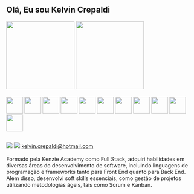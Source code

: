 ## Olá, Eu sou Kelvin Crepaldi
<picture>
  <source
    srcset="https://github-readme-stats.vercel.app/api?username=kelvincrepaldi&show_icons=true&theme=dark"
  />
  <img height="180px" src="https://github-readme-stats.vercel.app/api?username=kelvincrepaldi" />
</picture><picture>
  <source
    srcset="https://github-readme-stats.vercel.app/api/top-langs/?username=kelvincrepaldi&theme=dark&layout=compact"
  />
  <img height="180px"  src="https://github-readme-stats.vercel.app/api?username=kelvincrepaldi" />
</picture>

<div style="display: inline_block"><br>
  <img width="44px" src="https://cdn.jsdelivr.net/gh/devicons/devicon@latest/icons/javascript/javascript-original.svg" />
  <img width="44px" src="https://cdn.jsdelivr.net/gh/devicons/devicon@latest/icons/css3/css3-original.svg" />
  <img width="44px" src="https://cdn.jsdelivr.net/gh/devicons/devicon@latest/icons/typescript/typescript-original.svg" />
  <img width="44px" src="https://cdn.jsdelivr.net/gh/devicons/devicon@latest/icons/react/react-original.svg" />
  <img width="44px" src="https://cdn.jsdelivr.net/gh/devicons/devicon@latest/icons/nextjs/nextjs-original.svg" />
  <img width="44px" src="https://cdn.jsdelivr.net/gh/devicons/devicon@latest/icons/tailwindcss/tailwindcss-original.svg" />     
  <img width="44px" src="https://cdn.jsdelivr.net/gh/devicons/devicon@latest/icons/express/express-original.svg" />       
  <img width="44px" src="https://cdn.jsdelivr.net/gh/devicons/devicon@latest/icons/nodejs/nodejs-original-wordmark.svg" /> 
  <img width="44px" src="https://cdn.jsdelivr.net/gh/devicons/devicon@latest/icons/redux/redux-original.svg" />
  <img width="44px" src="https://cdn.jsdelivr.net/gh/devicons/devicon@latest/icons/postgresql/postgresql-original.svg" />  
  <img width="44px" src="https://cdn.jsdelivr.net/gh/devicons/devicon@latest/icons/docker/docker-plain-wordmark.svg" />
</div>

##

<div> 
  <a href="https://www.linkedin.com/in/kelvincrepaldi/" target="_blank"><img src="https://img.shields.io/badge/-LinkedIn-%230077B5?style=for-the-badge&logo=linkedin&logoColor=white" target="_blank"></a> 
  <a href="https://kelvincrepaldi.vercel.app" target="_blank"><img src="https://img.shields.io/badge/website-000000?style=for-the-badge&logo=About.me&logoColor=white"></a>
   <a href = "mailto:kelvin.crepaldi@hotmail.com">kelvin.crepaldi@hotmail.com</a>
</div>
           <br>
Formado pela Kenzie Academy como Full Stack, adquiri habilidades em diversas áreas do desenvolvimento de software, incluindo linguagens de programação e frameworks tanto para Front End quanto para Back End. Além disso, desenvolvi soft skills essenciais, como gestão de projetos utilizando metodologias ágeis, tais como Scrum e Kanban.
